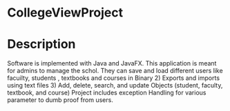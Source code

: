 # CollegeViewProject

# Description 
Software is implemented with Java and JavaFX. This application is meant for admins to manage the schol. They can save and load different users like facuilty, students , textbooks and courses in Binary  2) Exports and imports using text files 3) Add, delete, search, and update Objects (student, faculty, textbook, and course) Project includes exception Handling for various parameter to dumb proof from users.
